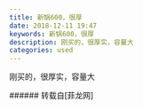 ```yaml
---
title: 新锅600，很厚
date: 2018-12-11 19:47
keywords: 新锅600，很厚
description: 刚买的，很厚实，容量大
categories: used
---
```

<td class="t_f" id="postmessage_2450871">

刚买的，很厚实，容量大<br/>
<img alt="" border="0" class="zoom" data-cf-modified-a7fb019ab38860eb0fe1ad57-="" file="http://www.flw.ph/data/appbyme/upload/image/201812/11/nTsOcpK1Sfc9.jpg" id="aimg_KgdBF" lazyloadthumb="1" onclick="" onmouseover="" src="http://www.flw.ph/data/appbyme/upload/image/201812/11/nTsOcpK1Sfc9.jpg"/><br/>
</td>
###### 转载自[菲龙网]